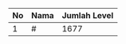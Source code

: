 | No | Nama            | Jumlah Level |
|----|-----------------|--------------|
| 1  | #    |    1677        |
